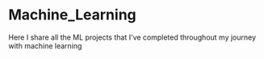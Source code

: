 # Machine_Learning

Here I share all the ML projects that I've completed throughout my journey with machine learning
